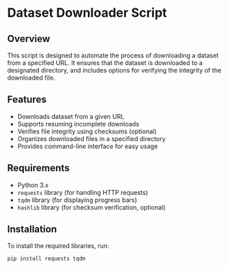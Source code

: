 # Dataset Downloader Script

## Overview

This script is designed to automate the process of downloading a dataset from a specified URL. It ensures that the dataset is downloaded to a designated directory, and includes options for verifying the integrity of the downloaded file.

## Features

- Downloads dataset from a given URL
- Supports resuming incomplete downloads
- Verifies file integrity using checksums (optional)
- Organizes downloaded files in a specified directory
- Provides command-line interface for easy usage

## Requirements

- Python 3.x
- `requests` library (for handling HTTP requests)
- `tqdm` library (for displaying progress bars)
- `hashlib` library (for checksum verification, optional)

## Installation

To install the required libraries, run:

```sh
pip install requests tqdm
